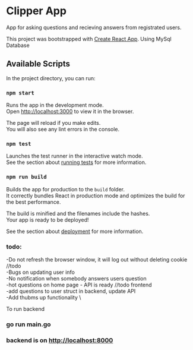 # Clipper App
App for asking questions and recieving answers from registrated users. 



This project was bootstrapped with [Create React App](https://github.com/facebook/create-react-app).
Using MySql Database

## Available Scripts

In the project directory, you can run:

### `npm start`

Runs the app in the development mode.\
Open [http://localhost:3000](http://localhost:3000) to view it in the browser.

The page will reload if you make edits.\
You will also see any lint errors in the console.

### `npm test`

Launches the test runner in the interactive watch mode.\
See the section about [running tests](https://facebook.github.io/create-react-app/docs/running-tests) for more information.

### `npm run build`

Builds the app for production to the `build` folder.\
It correctly bundles React in production mode and optimizes the build for the best performance.

The build is minified and the filenames include the hashes.\
Your app is ready to be deployed!

See the section about [deployment](https://facebook.github.io/create-react-app/docs/deployment) for more information.

### todo:
-Do not refresh the browser window, it will log out without deleting cookie //todo \
-Bugs on updating user info \
-No notification when somebody answers users question\
-hot questions on home page - API is ready //todo frontend\
-add questions to user struct in backend, update API \
-Add thubms up functionality \


To run backend 
### go run main.go
### backend is on [http://localhost:8000](http://localhost:8000)

